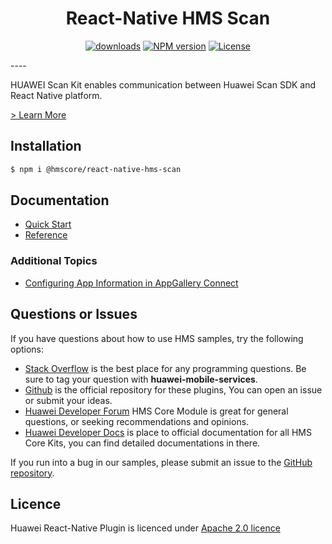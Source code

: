 <p align="center">
  <h1 align="center">React-Native HMS Scan</h1>
</p>

<p align="center">
  <a href="https://www.npmjs.com/package/@hmscore/react-native-hms-scan"><img src="https://img.shields.io/npm/dm/@hmscore/react-native-hms-scan?color=%23007EC6&style=for-the-badge" alt="downloads"></a>
  <a href="https://www.npmjs.com/package/@hmscore/react-native-hms-scan"><img src="https://img.shields.io/npm/v/@hmscore/react-native-hms-scan?color=%23ed2a1c&style=for-the-badge" alt="NPM version"></a>
  <a href="./LICENCE"><img src="https://img.shields.io/npm/l/@hmscore/react-native-hms-scan.svg?color=%3bcc62&style=for-the-badge" alt="License"></a>
</p>
----

HUAWEI Scan Kit enables communication between Huawei Scan SDK and React Native platform. 

[> Learn More](https://developer.huawei.com/consumer/en/doc/development/HMS-Plugin-Guides/introduction-0000001057136450?ha_source=hms1)

## Installation

```bash
$ npm i @hmscore/react-native-hms-scan
```

## Documentation

- [Quick Start](https://developer.huawei.com/consumer/en/doc/development/HMS-Plugin-Guides/prepare-dev-env-0000001056166177?ha_source=hms1)
- [Reference](https://developer.huawei.com/consumer/en/doc/development/HMS-Plugin-References/rn-overview-0000001057541182?ha_source=hms1)

### Additional Topics

- [Configuring App Information in AppGallery Connect](https://developer.huawei.com/consumer/en/doc/development/HMS-Plugin-Guides/config-agc-0000001056446155?ha_source=hms1) 

## Questions or Issues

If you have questions about how to use HMS samples, try the following options:

- [Stack Overflow](https://stackoverflow.com/questions/tagged/huawei-mobile-services) is the best place for any programming questions. Be sure to tag your question with 
  **huawei-mobile-services**.
- [Github](https://github.com/HMS-Core/hms-react-native-plugin) is the official repository for these plugins, You can open an issue or submit your ideas.
- [Huawei Developer Forum](https://forums.developer.huawei.com/forumPortal/en/home?fid=0101187876626530001&ha_source=hms1) HMS Core Module is great for general questions, or seeking recommendations and opinions.
- [Huawei Developer Docs](https://developer.huawei.com/consumer/en/doc/overview/HMS-Core-Plugin?ha_source=hms1) is place to official documentation for all HMS Core Kits, you can find detailed documentations in there.

If you run into a bug in our samples, please submit an issue to the [GitHub repository](https://github.com/HMS-Core/hms-react-native-plugin).

## Licence

Huawei React-Native Plugin is licenced under [Apache 2.0 licence](LICENCE)

